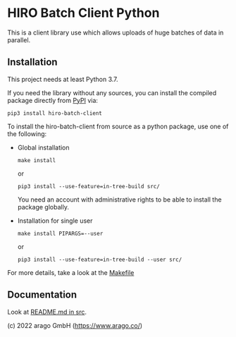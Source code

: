# HIRO Batch Client Python

This is a client library use which allows uploads of huge batches of data in parallel.

## Installation

This project needs at least Python 3.7. 

If you need the library without any sources, you can install the compiled package directly from [PyPI](https://pypi.org/project/hiro-batch-client) via:

```shell script
pip3 install hiro-batch-client
```

To install the hiro-batch-client from source as a python package, use one of the following: 

* Global installation
    ```shell script
    make install
    ```
    or
    ```shell script
    pip3 install --use-feature=in-tree-build src/
    ```
    You need an account with administrative rights to be able to install the package globally.

* Installation for single user 

    ```shell script
    make install PIPARGS=--user
    ```
    or
    ```shell script
    pip3 install --use-feature=in-tree-build --user src/
    ```

For more details, take a look at the [Makefile](Makefile)

## Documentation

Look at [README.md in src](src).



(c) 2022 arago GmbH (https://www.arago.co/)
